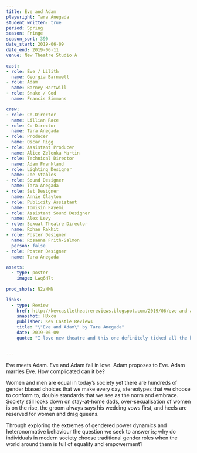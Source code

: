 ```yaml
---
title: Eve and Adam
playwright: Tara Anegada
student_written: true
period: Spring
season: Fringe
season_sort: 390
date_start: 2019-06-09
date_end: 2019-06-11
venue: New Theatre Studio A

cast:
- role: Eve / Lilith
  name: Georgia Barnwell
- role: Adam
  name: Barney Hartwill
- role: Snake / God
  name: Francis Simmons

crew:
- role: Co-Director
  name: Lillian Race
- role: Co-Director
  name: Tara Anegada
- role: Producer
  name: Oscar Rigg
- role: Assistant Producer
  name: Alice Zelenka Martin
- role: Technical Director
  name: Adam Frankland
- role: Lighting Designer
  name: Joe Stables
- role: Sound Designer
  name: Tara Anegada
- role: Set Designer
  name: Annie Clayton
- role: Publicity Assistant
  name: Tomisin Fayemi
- role: Assistant Sound Designer
  name: Alex Levy
- role: Sexual Theatre Director
  name: Rohan Rakhit
- role: Poster Designer
  name: Rosanna Frith-Salmon
  person: false
- role: Poster Designer
  name: Tara Anegada

assets:
  - type: poster
    image: Lwq6H7t
 
prod_shots: N2zHMN

links:
  - type: Review
    href: http://kevcastletheatrereviews.blogspot.com/2019/06/eve-and-adam-by-tara-anegada-nottingham.html
    snapshot: HUxcu
    publisher: Kev Castle Reviews
    title: "\"Eve and Adam\" by Tara Anegada"
    date: 2019-06-09
    quote: "I love new theatre and this one definitely ticked all the boxes for me."


---
```


Eve meets Adam. Eve and Adam fall in love. Adam proposes to Eve. Adam marries Eve. How complicated can it be?

Women and men are equal in today’s society yet there are hundreds of gender biased choices that we make every day, stereotypes that we choose to conform to, double standards that we see as the norm and embrace. Society still looks down on stay-at-home dads, over-sexualisation of women is on the rise, the groom always says his wedding vows first, and heels are reserved for women and drag queens.

Through exploring the extremes of gendered power dynamics and heteronormative behaviour the question we seek to answer is; why do individuals in modern society choose traditional gender roles when the world around them is full of equality and empowerment?


